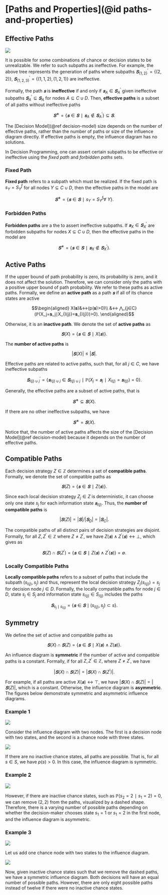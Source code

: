 # [Paths and Properties](@id paths-and-properties)
## Effective Paths
![](figures/paths_eff.svg)

It is possible for some combinations of chance or decision states to be unrealizable. We refer to such subpaths as ineffective. For example, the above tree represents the generation of paths where subpaths $𝐒_{\{1,2\}}^′=\{(2,2)\}$, $𝐒_{\{1,2,3\}}^′=\{(1,1,2), (1,2,1)\}$ are ineffective.

Formally, the path $𝐬$ is **ineffective** if and only if $𝐬_A∈𝐒_A^′$ given ineffective subpaths $𝐒_A^′⊆𝐒_A$ for nodes $A⊆C∪D.$ Then, **effective paths** is a subset of all paths without ineffective paths

$$𝐒^∗=\{𝐬∈𝐒∣𝐬_{A}∉𝐒_{A}^′\}⊆𝐒.$$

The [Decision Model](@ref decision-model) size depends on the number of effective paths, rather than the number of paths or size of the influence diagram directly. If effective paths is empty, the influence diagram has no solutions.

In Decision Programming, one can assert certain subpaths to be effective or ineffective using the *fixed path* and *forbidden paths* sets.

### Fixed Path
**Fixed path** refers to a subpath which must be realized. If the fixed path is $s_Y = S_Y^f$ for all nodes $Y⊆C∪D$, then the effective paths in the model are

$$𝐒^∗=\{𝐬∈𝐒∣s_{Y} = S_{Y}^f \forall \ Y \}.$$


### Forbidden Paths
**Forbidden paths** are a the to assert ineffective subpaths. If $𝐬_X∈𝐒_X^′$ are forbidden subpaths for nodes $X⊆C∪D$, then the effective paths in the model are

$$𝐒^∗=\{𝐬∈𝐒∣𝐬_{X} ∉ 𝐒_{X}^′\}.$$



## Active Paths
If the upper bound of path probability is zero, its probability is zero, and it does not affect the solution. Therefore, we can consider only the paths with a positive upper bound of path probability. We refer to these paths as active paths. Formally, we define an **active path** as a path $𝐬$ if all of its chance states are active

$$\begin{aligned}
X(𝐬)&↔(p(𝐬)>0)\\ &↔ ⋀_{j∈C} (ℙ(X_j=𝐬_j∣X_{I(j)}=𝐬_{I(j)})>0).
\end{aligned}$$

Otherwise, it is an **inactive path**. We denote the set of **active paths** as

$$𝐒(X)=\{𝐬∈𝐒 ∣ X(𝐬)\}.$$

The **number of active paths** is

$$|𝐒(X)|≤|𝐒|.$$

Effective paths are related to active paths, such that, for all $j∈C,$ we have ineffective subpaths

$$𝐒_{I(j)∪j}^′=\{𝐬_{I(j)∪j}∈𝐒_{I(j)∪j} ∣ ℙ(X_j=𝐬_j∣X_{I(j)}=𝐬_{I(j)})=0\}.$$

Generally, the effective paths are a subset of active paths, that is

$$𝐒^∗ ⊆ 𝐒(X).$$

If there are no other ineffective subpaths, we have

$$𝐒^∗ = 𝐒(X).$$

Notice that, the number of active paths affects the size of the [Decision Model](@ref decision-model) because it depends on the number of effective paths.


## Compatible Paths
Each decision strategy $Z∈ℤ$ determines a set of **compatible paths**. Formally, we denote the set of compatible paths as

$$𝐒(Z)=\{𝐬∈𝐒 ∣ Z(𝐬)\}.$$

Since each local decision strategy $Z_j∈Z$ is deterministic, it can choose only one state $s_j$ for each information state $𝐬_{I(j)}$. Thus, the **number of compatible paths** is

$$|𝐒(Z)|=|𝐒|/|𝐒_D|=|𝐒_C|.$$

The compatible paths of all distinct pairs of decision strategies are disjoint. Formally, for all $Z,Z^′∈ℤ$ where $Z≠Z^′$, we have $Z(𝐬)∧Z^′(𝐬)↔⊥,$ which gives as

$$𝐒(Z)∩𝐒(Z^′)=\{𝐬∈𝐒∣Z(𝐬)∧Z^′(𝐬)\}=∅.$$


### Locally Compatible Paths
**Locally compatible paths** refers to a subset of paths that include the subpath $(s_{I(j)}, s_j)$ and thus, represent the local decision strategy $Z_j(s_{I(j)}) = s_j$ for decision node $j \in D$. Formally, the locally compatible paths for node $j \in D$, state $s_j \in S_j$ and information state $s_{I(j)} \in S_{I(j)}$ includes the paths

$$ 𝐒_{s_j \mid s_{I(j)}} = \{ 𝐬 \in 𝐒 \mid (s_{I(j)}, s_j) ⊂ s\}.$$


## Symmetry
We define the set of active and compatible paths as

$$𝐒(X)∩𝐒(Z)=\{𝐬∈𝐒∣X(𝐬)∧Z(𝐬)\}.$$

An influence diagram is **symmetric** if the number of active and compatible paths is a constant. Formally, if for all $Z,Z^′∈ℤ,$ where $Z≠Z^′,$ we have

$$|𝐒(X)∩𝐒(Z)|=|𝐒(X)∩𝐒(Z^′)|.$$

For example, if all paths are active $X(𝐬)↔⊤,$ we have $|𝐒(X)∩𝐒(Z)|=|𝐒(Z)|,$ which is a constant. Otherwise, the influence diagram is **asymmetric**. The figures below demonstrate symmetric and asymmetric influence diagrams.

### Example 1

![](figures/id1.svg)

Consider the influence diagram with two nodes. The first is a decision node with two states, and the second is a chance node with three states.

![](figures/paths1.svg)

If there are no inactive chance states, all paths are possible. That is, for all $s∈S,$ we have $p(s)>0.$ In this case, the influence diagram is symmetric.

### Example 2

![](figures/paths2.svg)

However, if there are inactive chance states, such as $ℙ(s_2=2∣s_1=2)=0$, we can remove $(2,2)$ from the paths, visualized by a dashed shape. Therefore, there is a varying number of possible paths depending on whether the decision-maker chooses state $s_1=1$ or $s_1=2$ in the first node, and the influence diagram is asymmetric.

### Example 3
![](figures/id2.svg)

Let us add one chance node with two states to the influence diagram.

![](figures/paths3.svg)

Now, given inactive chance states such that we remove the dashed paths, we have a symmetric influence diagram. Both decisions will have an equal number of possible paths. However, there are only eight possible paths instead of twelve if there were no inactive chance states.

